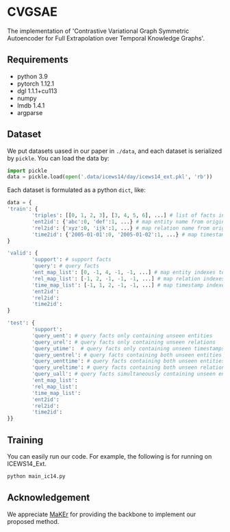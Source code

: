 # CVGSAE
The implementation of 'Contrastive Variational Graph Symmetric Autoencoder for Full Extrapolation over Temporal Knowledge Graphs'.

[//]: # (This repository contains the experimental code for our IJCAI 2022 paper: [Meta-Learning Based Knowledge Extrapolation for Knowledge Graphs in the Federated Setting]&#40;https://arxiv.org/abs/2205.04692&#41;. We study the knowledge extrapolation problem to embed new components &#40;i.e., entities and relations&#41; that come with emerging knowledge graphs &#40;KGs&#41; in the federated setting. In this problem, a model trained on an existing KG needs to embed an emerging KG with unseen entities and relations. )

[//]: # ()
[//]: # ()
[//]: # (![method]&#40;./fig/method.png&#41;)

## Requirements
+ python 3.9
+ pytorch 1.12.1
+ dgl 1.1.1+cu113
+ numpy
+ lmdb 1.4.1
+ argparse

## Dataset

We put datasets uased in our paper in ``./data``, and each dataset is serialized by ``pickle``. You can load the data by:

```python
import pickle
data = pickle.load(open('.data/icews14/day/icews14_ext.pkl', 'rb'))
```
Each dataset is formulated as a python ``dict``, like:

```python
data = {
'train': {
        'triples': [[0, 1, 2, 3], [3, 4, 5, 6], ...] # list of facts in (h, r, t, \tau), denoted by corresponding indexes
        'ent2id': {'abc':0, 'def':1, ...} # map entity name from original dataset (e.g., ICEWS14) to the index of above facts
        'rel2id': {'xyz':0, 'ijk':1, ...} # map relation name from original dataset (e.g.,ICEWS14) to the index of above facts
        'time2id': {'2005-01-01':0, '2005-01-02':1, ...} # map timestamp name from original dataset (e.g., ICEWS14) to the index of above facts
}

'valid': {
        'support': # support facts
        'query': # query facts
        'ent_map_list': [0, -1, 4, -1, -1, ...] # map entity indexes to train entities, -1 denotes an unseen entity
        'rel_map_list': [-1, 2, -1, -1, -1, ...] # map relation indexes to train relation, -1 denotes an unseen relation
        'time_map_list': [-1, 1, 2, -1, -1, ...] # map timestamp indexes to train timestamps, -1 denotes an unseen timestamp
        'ent2id':
        'rel2id':
        'time2id':
}

'test': {
        'support': 
        'query_uent': # query facts only containing unseen entities
        'query_urel': # query facts only containing unseen relations
        'query_utime':  # query facts only containing unseen timestamps
        'query_uentrel': # query facts containing both unseen entities and relations
        'query_uenttime': # query facts containing both unseen entities and timestamps
        'query_ureltime': # query facts containing both unseen relations and timestamps
        'query_uall': # query facts simultaneously containing unseen entities, relations, and timestamps
        'ent_map_list': 
        'rel_map_list': 
        'time_map_list':
        'ent2id':
        'rel2id':
        'time2id':
}}
```

## Training
You can easily run our code. For example, the following is for running on ICEWS14_Ext.
```bash
python main_ic14.py 
```
## Acknowledgement
We appreciate [MaKEr](https://github.com/zjukg/MaKEr) for providing the backbone to implement our proposed method.

[//]: # (You can try our code easily by runing the scripts in ``./script``, for example:)

[//]: # (```bash)

[//]: # (bash ./script/run_fb_ext.sh)

[//]: # (```)

[//]: # (The training losses and validation results will be printed and saved in the corresponding log file in ``./log``. You can check the log based on the ``task_name`` and the number of the current experiment; for example, for the first run of the task with name ``fb_ext_transe``, you can check the log in ``./log/fb_ext_transe_run0.log``. Furthermore, you can find more detail results in ``./log/fb_ext_transe_50_uent.csv``, which records the results of sampling 50 negative candidate triples for _urel_ query triples.)

[//]: # ()
[//]: # (We put the tensorboard log files in ``./tb_log`` and trained model state dicts in ``./state``.)

[//]: # (## Citation)

[//]: # (Please cite our paper if you use our model in your work:)

[//]: # ()
[//]: # (```latex)

[//]: # (@inproceedings{MaKEr,)

[//]: # (  title     = {Meta-Learning Based Knowledge Extrapolation for Knowledge Graphs in the Federated Setting},)

[//]: # (  author    = {Chen, Mingyang and Zhang, Wen and Yao, Zhen and Chen, Xiangnan and Ding, Mengxiao and Huang, Fei and Chen, Huajun},)

[//]: # (  booktitle = {Proceedings of the Thirty-First International Joint Conference on)

[//]: # (               Artificial Intelligence, {IJCAI-22}},)

[//]: # (  publisher = {International Joint Conferences on Artificial Intelligence Organization},)

[//]: # (  editor    = {Lud De Raedt},)

[//]: # (  pages     = {1966--1972},)

[//]: # (  year      = {2022},)

[//]: # (  month     = {7},)

[//]: # (  note      = {Main Track})

[//]: # (  doi       = {10.24963/ijcai.2022/273},)

[//]: # (  url       = {https://doi.org/10.24963/ijcai.2022/273},)

[//]: # (})

[//]: # (```)


